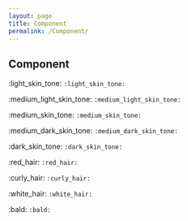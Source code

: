 ```yaml
---
layout: page
title: Component
permalink: /Component/
---
```


## Component
:light_skin_tone: 
`:light_skin_tone:` 


:medium_light_skin_tone: 
`:medium_light_skin_tone:` 


:medium_skin_tone: 
`:medium_skin_tone:` 


:medium_dark_skin_tone: 
`:medium_dark_skin_tone:` 


:dark_skin_tone: 
`:dark_skin_tone:` 


:red_hair: 
`:red_hair:` 


:curly_hair: 
`:curly_hair:` 


:white_hair: 
`:white_hair:` 


:bald: 
`:bald:` 

